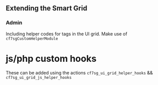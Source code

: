 ## Extending the Smart Grid

### Admin
Including helper codes for tags in the UI grid.  Make use of `cf7sgCustomHelperModule`

# js/php custom hooks #
These can be added using the actions `cf7sg_ui_grid_helper_hooks` && `cf7sg_ui_grid_js_helper_hooks` 